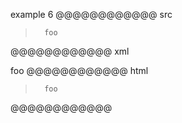 example 6
@@@@@@@@@@@@ src
>		foo
@@@@@@@@@@@@ xml
<?xml version="1.0" encoding="UTF-8"?>
<!DOCTYPE document SYSTEM "CommonMark.dtd">
<document xmlns="http://commonmark.org/xml/1.0">
  <block_quote>
    <code_block>  foo
</code_block>
  </block_quote>
</document>
@@@@@@@@@@@@ html
<blockquote>
<pre><code>  foo
</code></pre>
</blockquote>
@@@@@@@@@@@@
